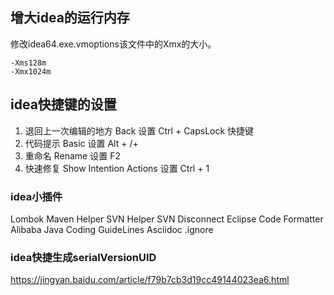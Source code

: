 ## 增大idea的运行内存
修改idea64.exe.vmoptions该文件中的Xmx的大小。
````
-Xms128m
-Xmx1024m
````
## idea快捷键的设置
1. 退回上一次编辑的地方
  Back  设置 Ctrl + CapsLock 快捷键
2. 代码提示
  Basic 设置 Alt + /+
3. 重命名
  Rename 设置 F2
4. 快速修复
  Show Intention Actions   设置 Ctrl + 1
  
### idea小插件

Lombok
Maven Helper
SVN Helper
SVN Disconnect
Eclipse Code Formatter
Alibaba Java Coding GuideLines
Asciidoc
.ignore

### idea快捷生成serialVersionUID

https://jingyan.baidu.com/article/f79b7cb3d19cc49144023ea6.html